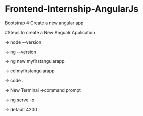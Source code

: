# Frontend-Internship-AngularJs
Bootstrap 4
Create a new angular app

#Steps to create a New Angualr Application

-> node --version

-> ng --version

-> ng new myfirstangularapp

-> cd myfirstangularapp

-> code .

-> New Terminal ->command prompt

-> ng serve -o

-> default 4200

